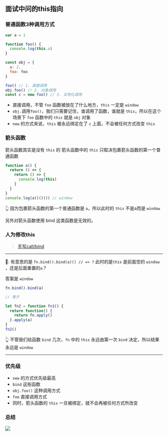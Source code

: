 ## 面试中问的this指向

### 普通函数3种调用方式

```js
var a = 1

function foo() {
  console.log(this.a)
}

const obj = {
  a: 2,
  foo: foo
}

foo() // 1. 直接调用
obj.foo() // 2. 对象调用
const c = new foo() // 3. 实例化调用
```

- 直接调用，不管 `foo` 函数被放在了什么地方，`this` 一定是 `window`
- `obj.`调用`foo()`，我们只需要记住，谁调用了函数，谁就是 `this`，所以在这个场景下 `foo` 函数中的 `this` 就是 `obj` 对象
- `new` 的方式来说，`this` 被永远绑定在了 `c` 上面，不会被任何方式改变 `this`

### 箭头函数

箭头函数其实是没有 `this` 的
箭头函数中的 `this` 只取决包裹箭头函数的第一个普通函数

```js
function a() {
  return () => {
    return () => {
      console.log(this)
    }
  }
}
console.log(a()()()) // window
```
👆 因为包裹箭头函数的第一个普通函数是 `a`，所以此时的 `this` 不是a而是 `window`

另外对箭头函数使用 bind 这类函数是无效的。

### 人为修改this

> [手写call/bind](./手写系列-callbind.md)

---

🤔: 有意思的是 `fn.bind().bind(a)() // => ?` 此时的是`this` 是前面空的 `window` ，还是后面重置的`a`？

答案是 `window`

```js
fn.bind().bind(a)

// 等于

let fn2 = function fn1() {
  return function() {
    return fn.apply()
  }.apply(a)
}
fn2()
```
👆 不管我们给函数 `bind` 几次，`fn` 中的 `this` 永远由第一次 `bind` 决定，所以结果永远是 `window`

---

### 优先级

- `new` 的方式优先级最高
- `bind` 这些函数
- `obj.foo()` 这种调用方式
- `foo` 直接调用方式
- 同时，箭头函数的 `this` 一旦被绑定，就不会再被任何方式所改变


### 总结

![](https://kingan-md-img.oss-cn-guangzhou.aliyuncs.com/blog/20221130135035.png)
